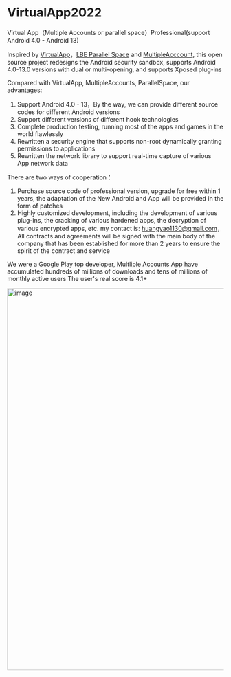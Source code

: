 # VirtualApp2022


Virtual App（Multiple Accounts or parallel space）Professional(support Android 4.0 - Android 13)

Inspired by [VirtualApp](https://github.com/asLody/VirtualApp)，[LBE Parallel Space](https://play.google.com/store/apps/details?id=com.lbe.parallel.intl) and [MultipleAcccount](https://play.google.com/store/apps/details?id=com.excelliance.multiaccounts), this open source project redesigns the Android security sandbox, supports Android 4.0-13.0 versions with dual or multi-opening, and supports Xposed plug-ins

Compared with VirtualApp, MultipleAccounts, ParallelSpace, our advantages:
1. Support Android 4.0 - 13，By the way, we can provide different source codes for different Android versions
2. Support different versions of different hook technologies
3. Complete production testing, running most of the apps and games in the world flawlessly
4. Rewritten a security engine that supports non-root dynamically granting permissions to applications
5. Rewritten the network library to support real-time capture of various App network data

There are two ways of cooperation：
1. Purchase source code of  professional version, upgrade for free within 1 years, the adaptation of the New Android and App will be provided in the form of patches
2. Highly customized development, including the development of various plug-ins, the cracking of various hardened apps, the decryption of various encrypted apps, etc.
my contact is: huangyao1130@gmail.com，All contracts and agreements will be signed with the main body of the company that has been established for more than 2 years to ensure the spirit of the contract and service

We were a Google Play top developer, Multliple Accounts App have accumulated hundreds of millions of downloads and tens of millions of monthly active users
The user's real score is 4.1+

<img width="889" alt="image" src="https://user-images.githubusercontent.com/118658129/202895115-68fc9f0c-f7e8-427b-b276-048a11e6dcf8.png">
